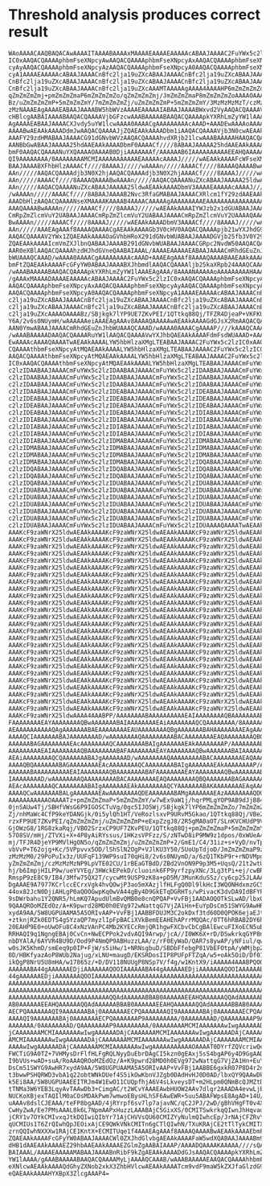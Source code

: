 # Threshold analysis produces correct result

    WAoAAAACAAQBAQACAwAAAAITAAAABAAAAxMAAAAEAAAAEAAAAAcABAAJAAAAC2FuYWx5c2lz
    IC0xAAQACQAAAAphbmFseXNpcyAwAAQACQAAAAphbmFseXNpcyAxAAQACQAAAAphbmFseXNp
    cyAyAAQACQAAAAphbmFseXNpcyAzAAQACQAAAAphbmFseXNpcyA0AAQACQAAAAphbmFseXNp
    cyA1AAAAEAAAAAcABAAJAAAACnBfc2lja19uZXcABAAJAAAACnBfc2lja19uZXcABAAJAAAA
    CnBfc2lja19uZXcABAAJAAAACnBfc2lja19uZXcABAAJAAAACnBfc2lja19uZXcABAAJAAAA
    CnBfc2lja19uZXcABAAJAAAACnBfc2lja19uZXcAAAMTAAAAAgAAAA4AAAAHP6mZmZmZmZo/
    qZmZmZmZmj+pmZmZmZmaP6mZmZmZmZo/qZmZmZmZmj/JmZmZmZmaP8mZmZmZmZoAAAAOAAAA
    Bz/uZmZmZmZmP+5mZmZmZmY/7mZmZmZmZj/uZmZmZmZmP+5mZmZmZmY/3MzMzMzMzT/czMzM
    zMzNAAAEAgAAAAEABAAJAAAABW5hbWVzAAAAEAAAAAIABAAJAAAABWxvd2VyAAQACQAAAAV1
    cHBlcgAABAIAAAABAAQACQAAAAVjbGFzcwAAABAAAAABAAQACQAAAApkYXRhLmZyYW1lAAAE
    AgAAAAEABAAJAAAACXJvdy5uYW1lcwAAAA0AAAACgAAAAAAAAAcAAAD+AAADEwAAAAoAAAAQ
    AAAABwAEAAkAAAADdmJwAAQACQAAAAJjZQAEAAkAAAADbm1iAAQACQAAAAVjb3N0cwAEAAkA
    AAAFY29zdHMABAAJAAAACG91dGNvbWVzAAQACQAAAAhvdXRjb21lcwAAABAAAAAHAAQACQAA
    AANBbGwABAAJAAAAA25hdAAEAAkAAAADbmF0AAAACf////8ABAAJAAAAA25hdAAEAAkAAAAD
    bmF0AAQACQAAAANuYXQAAAAOAAAAB0DjiAAAAAAAf/AAAAAAB6IAAAAAAAAAAEEAHQAAAAAA
    QI9AAAAAAAA/0AAAAAAAAMCMIAAAAAAAAAAAEAAAAAcAAAAJ/////wAEAAkAAAAFcWFseXMA
    BAAJAAAABXFhbHlzAAAACf////8AAAAJ/////wAAAAn/////AAAACf////8AAAAQAAAABwAA
    AAn/////AAQACQAAAAdjb3N0X2hjAAQACQAAAAdjb3N0X2hjAAAACf////8AAAAJ/////wAA
    AAn/////AAAACf////8AAAAQAAAABwAAAAn/////AAQACQAAAANuZXcABAAJAAAAA25ldwAA
    AAn/////AAQACQAAAANuZXcABAAJAAAAA25ldwAEAAkAAAADbmV3AAAAEAAAAAcAAAAJ////
    /wAAAAn/////AAAACf////8ABAAJAAAAB2Nvc3RfaGMABAAJAAAACXRlcm1fY29zdAAEAAkA
    AAADbHlzAAQACQAAAANseXMAAAAKAAAAB4AAAACAAAAAgAAAAAAAAAEAAAAAAAAAAAAAAAAA
    AAAQAAAABwAAAAn/////AAAACf////8AAAAJ/////wAEAAkAAAAIYWJzb2x1dGUABAAJAAAA
    CmRpZmZlcmVuY2UABAAJAAAACmRpZmZlcmVuY2UABAAJAAAACmRpZmZlcmVuY2UAAAAQAAAA
    BwAAAAn/////AAAACf////8AAAAJ/////wAEAAkAAAADbmV3AAAACf////8AAAAJ/////wAA
    AAn/////AAAEAgAAAf8AAAAQAAAACgAEAAkAAAAGb3V0cHV0AAQACQAAAApjb21wYXJhdG9y
    AAQACQAAAAV2YWx1ZQAEAAkAAAAOaGVhbHRoX291dGNvbWUABAAJAAAADGVjb25fb3V0Y29t
    ZQAEAAkAAAAIcmVmZXJlbnQABAAJAAAAB291dGNvbWUABAAJAAAACGRpc2NvdW50AAQACQAA
    AAR0eXBlAAQACQAAAAhzdHJhdGVneQAABAIAAAL/AAAAEAAAAAEABAAJAAAACmRhdGEuZnJh
    bWUAAAQCAAAD/wAAAA0AAAACgAAAAAAAAAcAAAD+AAAEAgAAAf8AAAAQAAAABAAEAAkAAAAE
    bmFtZQAEAAkAAAAFcGFyYW0ABAAJAAAABXJhbmdlAAQACQAAAAljb25kaXRpb24AAAQCAAAC
    /wAAABAAAAABAAQACQAAAApkYXRhLmZyYW1lAAAEAgAAA/8AAAANAAAAAoAAAAAAAAAHAAAA
    /gAAAxMAAAADAAAAEAAAAAcABAAJAAAAC2FuYWx5c2lzIC0xAAQACQAAAAphbmFseXNpcyAw
    AAQACQAAAAphbmFseXNpcyAxAAQACQAAAAphbmFseXNpcyAyAAQACQAAAAphbmFseXNpcyAz
    AAQACQAAAAphbmFseXNpcyA0AAQACQAAAAphbmFseXNpcyA1AAAAEAAAAAcABAAJAAAACnBf
    c2lja19uZXcABAAJAAAACnBfc2lja19uZXcABAAJAAAACnBfc2lja19uZXcABAAJAAAACnBf
    c2lja19uZXcABAAJAAAACnBfc2lja19uZXcABAAJAAAACnBfc2lja19uZXcABAAJAAAACnBf
    c2lja19uZXcAAAAOAAAABz/SBjkgk7lYP9UE7ZKvPEI/1QTtkq88Qj/TFZR4DjeaP+VKFKU3
    Y6A/2v6s0NUymH/wAAAAAAeiAAAEAgAAAv8AAAAQAAAAAwAEAAkAAAAGdGJsX2RmAAQACQAA
    AAN0YmwABAAJAAAACmRhdGEuZnJhbWUAAAQCAAAD/wAAAA0AAAACgAAAAP////kAAAQCAAAB
    /wAAABAAAAADAAQACQAAAARuYW1lAAQACQAAAAVwYXJhbQAEAAkAAAAFdmFsdWUAAAD+AAAD
    EwAAAAcAAAAQAAAATwAEAAkAAAALYW5hbHlzaXMgLTEABAAJAAAAC2FuYWx5c2lzIC0xAAQA
    CQAAAAthbmFseXNpcyAtMQAEAAkAAAALYW5hbHlzaXMgLTEABAAJAAAAC2FuYWx5c2lzIC0x
    AAQACQAAAAthbmFseXNpcyAtMQAEAAkAAAALYW5hbHlzaXMgLTEABAAJAAAAC2FuYWx5c2lz
    IC0xAAQACQAAAAthbmFseXNpcyAtMQAEAAkAAAALYW5hbHlzaXMgLTEABAAJAAAACmFuYWx5
    c2lzIDAABAAJAAAACmFuYWx5c2lzIDAABAAJAAAACmFuYWx5c2lzIDAABAAJAAAACmFuYWx5
    c2lzIDAABAAJAAAACmFuYWx5c2lzIDAABAAJAAAACmFuYWx5c2lzIDAABAAJAAAACmFuYWx5
    c2lzIDAABAAJAAAACmFuYWx5c2lzIDAABAAJAAAACmFuYWx5c2lzIDAABAAJAAAACmFuYWx5
    c2lzIDAABAAJAAAACmFuYWx5c2lzIDEABAAJAAAACmFuYWx5c2lzIDEABAAJAAAACmFuYWx5
    c2lzIDEABAAJAAAACmFuYWx5c2lzIDEABAAJAAAACmFuYWx5c2lzIDEABAAJAAAACmFuYWx5
    c2lzIDEABAAJAAAACmFuYWx5c2lzIDEABAAJAAAACmFuYWx5c2lzIDEABAAJAAAACmFuYWx5
    c2lzIDEABAAJAAAACmFuYWx5c2lzIDEABAAJAAAACmFuYWx5c2lzIDIABAAJAAAACmFuYWx5
    c2lzIDIABAAJAAAACmFuYWx5c2lzIDIABAAJAAAACmFuYWx5c2lzIDIABAAJAAAACmFuYWx5
    c2lzIDIABAAJAAAACmFuYWx5c2lzIDIABAAJAAAACmFuYWx5c2lzIDIABAAJAAAACmFuYWx5
    c2lzIDIABAAJAAAACmFuYWx5c2lzIDIABAAJAAAACmFuYWx5c2lzIDIABAAJAAAACmFuYWx5
    c2lzIDIABAAJAAAACmFuYWx5c2lzIDMABAAJAAAACmFuYWx5c2lzIDMABAAJAAAACmFuYWx5
    c2lzIDMABAAJAAAACmFuYWx5c2lzIDMABAAJAAAACmFuYWx5c2lzIDMABAAJAAAACmFuYWx5
    c2lzIDMABAAJAAAACmFuYWx5c2lzIDMABAAJAAAACmFuYWx5c2lzIDMABAAJAAAACmFuYWx5
    c2lzIDMABAAJAAAACmFuYWx5c2lzIDMABAAJAAAACmFuYWx5c2lzIDQABAAJAAAACmFuYWx5
    c2lzIDQABAAJAAAACmFuYWx5c2lzIDQABAAJAAAACmFuYWx5c2lzIDQABAAJAAAACmFuYWx5
    c2lzIDQABAAJAAAACmFuYWx5c2lzIDQABAAJAAAACmFuYWx5c2lzIDQABAAJAAAACmFuYWx5
    c2lzIDQABAAJAAAACmFuYWx5c2lzIDUABAAJAAAACmFuYWx5c2lzIDUABAAJAAAACmFuYWx5
    c2lzIDUABAAJAAAACmFuYWx5c2lzIDUABAAJAAAACmFuYWx5c2lzIDUABAAJAAAACmFuYWx5
    c2lzIDUABAAJAAAACmFuYWx5c2lzIDUABAAJAAAACmFuYWx5c2lzIDUABAAJAAAACmFuYWx5
    c2lzIDUABAAJAAAACmFuYWx5c2lzIDUABAAJAAAACmFuYWx5c2lzIDUABAAJAAAACmFuYWx5
    c2lzIDUABAAJAAAACmFuYWx5c2lzIDUABAAJAAAACmFuYWx5c2lzIDUABAAJAAAACmFuYWx5
    c2lzIDUABAAJAAAACmFuYWx5c2lzIDUABAAJAAAACmFuYWx5c2lzIDUABAAJAAAACmFuYWx5
    c2lzIDUABAAJAAAACmFuYWx5c2lzIDUABAAJAAAACmFuYWx5c2lzIDUAAAAQAAAATwAEAAkA
    AAAKcF9zaWNrX25ldwAEAAkAAAAKcF9zaWNrX25ldwAEAAkAAAAKcF9zaWNrX25ldwAEAAkA
    AAAKcF9zaWNrX25ldwAEAAkAAAAKcF9zaWNrX25ldwAEAAkAAAAKcF9zaWNrX25ldwAEAAkA
    AAAKcF9zaWNrX25ldwAEAAkAAAAKcF9zaWNrX25ldwAEAAkAAAAKcF9zaWNrX25ldwAEAAkA
    AAAKcF9zaWNrX25ldwAEAAkAAAAKcF9zaWNrX25ldwAEAAkAAAAKcF9zaWNrX25ldwAEAAkA
    AAAKcF9zaWNrX25ldwAEAAkAAAAKcF9zaWNrX25ldwAEAAkAAAAKcF9zaWNrX25ldwAEAAkA
    AAAKcF9zaWNrX25ldwAEAAkAAAAKcF9zaWNrX25ldwAEAAkAAAAKcF9zaWNrX25ldwAEAAkA
    AAAKcF9zaWNrX25ldwAEAAkAAAAKcF9zaWNrX25ldwAEAAkAAAAKcF9zaWNrX25ldwAEAAkA
    AAAKcF9zaWNrX25ldwAEAAkAAAAKcF9zaWNrX25ldwAEAAkAAAAKcF9zaWNrX25ldwAEAAkA
    AAAKcF9zaWNrX25ldwAEAAkAAAAKcF9zaWNrX25ldwAEAAkAAAAKcF9zaWNrX25ldwAEAAkA
    AAAKcF9zaWNrX25ldwAEAAkAAAAKcF9zaWNrX25ldwAEAAkAAAAKcF9zaWNrX25ldwAEAAkA
    AAAKcF9zaWNrX25ldwAEAAkAAAAKcF9zaWNrX25ldwAEAAkAAAAKcF9zaWNrX25ldwAEAAkA
    AAAKcF9zaWNrX25ldwAEAAkAAAAKcF9zaWNrX25ldwAEAAkAAAAKcF9zaWNrX25ldwAEAAkA
    AAAKcF9zaWNrX25ldwAEAAkAAAAKcF9zaWNrX25ldwAEAAkAAAAKcF9zaWNrX25ldwAEAAkA
    AAAKcF9zaWNrX25ldwAEAAkAAAAKcF9zaWNrX25ldwAEAAkAAAAKcF9zaWNrX25ldwAEAAkA
    AAAKcF9zaWNrX25ldwAEAAkAAAAKcF9zaWNrX25ldwAEAAkAAAAKcF9zaWNrX25ldwAEAAkA
    AAAKcF9zaWNrX25ldwAEAAkAAAAKcF9zaWNrX25ldwAEAAkAAAAKcF9zaWNrX25ldwAEAAkA
    AAAKcF9zaWNrX25ldwAEAAkAAAAKcF9zaWNrX25ldwAEAAkAAAAKcF9zaWNrX25ldwAEAAkA
    AAAKcF9zaWNrX25ldwAEAAkAAAAKcF9zaWNrX25ldwAEAAkAAAAKcF9zaWNrX25ldwAEAAkA
    AAAKcF9zaWNrX25ldwAEAAkAAAAKcF9zaWNrX25ldwAEAAkAAAAKcF9zaWNrX25ldwAEAAkA
    AAAKcF9zaWNrX25ldwAEAAkAAAAKcF9zaWNrX25ldwAEAAkAAAAKcF9zaWNrX25ldwAEAAkA
    AAAKcF9zaWNrX25ldwAEAAkAAAAKcF9zaWNrX25ldwAEAAkAAAAKcF9zaWNrX25ldwAEAAkA
    AAAKcF9zaWNrX25ldwAEAAkAAAAKcF9zaWNrX25ldwAEAAkAAAAKcF9zaWNrX25ldwAEAAkA
    AAAKcF9zaWNrX25ldwAEAAkAAAAKcF9zaWNrX25ldwAEAAkAAAAKcF9zaWNrX25ldwAEAAkA
    AAAKcF9zaWNrX25ldwAEAAkAAAAKcF9zaWNrX25ldwAEAAkAAAAKcF9zaWNrX25ldwAEAAkA
    AAAKcF9zaWNrX25ldwAEAAkAAAAKcF9zaWNrX25ldwAEAAkAAAAKcF9zaWNrX25ldwAEAAkA
    AAAKcF9zaWNrX25ldwAEAAkAAAAKcF9zaWNrX25ldwAEAAkAAAAKcF9zaWNrX25ldwAEAAkA
    AAAKcF9zaWNrX25ldwAAAA4AAABPP/AAAAAAAABAAAAAAAAAAEAIAAAAAAAAQBAAAAAAAABA
    FAAAAAAAAEAYAAAAAAAAQBwAAAAAAABAIAAAAAAAAEAiAAAAAAAAQCQAAAAAAAA/8AAAAAAA
    AEAAAAAAAAAAQAgAAAAAAABAEAAAAAAAAEAUAAAAAAAAQBgAAAAAAABAHAAAAAAAAEAgAAAA
    AAAAQCIAAAAAAABAJAAAAAAAAD/wAAAAAAAAQAAAAAAAAABACAAAAAAAAEAQAAAAAAAAQBQA
    AAAAAABAGAAAAAAAAEAcAAAAAAAAQCAAAAAAAABAIgAAAAAAAEAkAAAAAAAAP/AAAAAAAABA
    AAAAAAAAAEAIAAAAAAAAQBAAAAAAAABAFAAAAAAAAEAYAAAAAAAAQBwAAAAAAABAIAAAAAAA
    AEAiAAAAAAAAQCQAAAAAAABAJgAAAAAAAD/wAAAAAAAAQAAAAAAAAABACAAAAAAAAEAQAAAA
    AAAAQBQAAAAAAABAGAAAAAAAAEAcAAAAAAAAQCAAAAAAAABAIgAAAAAAAEAkAAAAAAAAP/AA
    AAAAAABAAAAAAAAAAEAIAAAAAAAAQBAAAAAAAABAFAAAAAAAAEAYAAAAAAAAQBwAAAAAAABA
    IAAAAAAAAD/wAAAAAAAAQAAAAAAAAABACAAAAAAAAEAQAAAAAAAAQBQAAAAAAABAGAAAAAAA
    AEAcAAAAAAAAQCAAAAAAAABAIgAAAAAAAEAkAAAAAAAAQCYAAAAAAABAKAAAAAAAAEAqAAAA
    AAAAQCwAAAAAAABALgAAAAAAAEAwAAAAAAAAQDEAAAAAAABAMgAAAAAAAEAzAAAAAAAAQDQA
    AAAAAAAAAAAOAAAATz+pmZmZmZmaP+5mZmZmZmY/w7wEx9aW1j/hqrPMLgYOP9AB9dJjB84/
    0jnSAUw4Tj/SBHfVWsG6P9IGOSCTuVg/0gc5IJO5Wj/SBjkgk7lYP6mZmZmZmZo/7mZmZmZm
    Zj/nhMaWc4CfP9keYDANGjk/0i5ylQh1HT/VeRozlsxvP9URvM5Gkao/1QTtkq88Qj/VBe2S
    rzxFP9UE7ZKvPEI/qZmZmZmZmj/uZmZmZmZmP+eExpZzgJ8/2R5gMA0aOT/SLnKVCHUdP9V5
    GjOWzG8/1RG8zkaRqj/VBO2SrzxCP9UF7ZKvPEU/1QTtkq88Qj+pmZmZmZmaP+5mZmZmZmY/
    57O8SV/mHj/ZTVXi+X+4P8yAiRYssus/1HKzsVPFzz/S/zNTwD8iP9MW9z1dpos/0xWUeA43
    mj/TFJR4DjeYP9MVlHgON5o/qZmZmZmZmj/uZmZmZmZmP+2/GmE1/C4/31iz+s+VyD/nvTpW
    vbVvP+T62ojg+Kc/5VPpvvx5OD/lShSlN2OgP+VJlKU3Y50/5UoUpTdjoD/JmZmZmZmaP9zM
    zMzMzM0/29PoPuIx3z/UUFqF139WP9suI70qHi8/2v6s0NUymD/a/6zQ1TKbP9r+rNDVMpg/
    yZmZmZmZmj/czMzMzMzNP9LpVTE02CU/1rBEaGTBdD/ZBd2VnON9P9p3M5+UqsQ/21t2wtUF
    hj/b6ImpjHILP9w/ueYVYEg/3HWckEPekD/cluoink6FP9yrfzpyXNc/3Lg3tPi+ej/cwBRS
    RmspP9zE8C9/IB4/3Mfw75QX2T/cycwMt9USP9zK8a+pD5M/3MunKduSSz/cy6cp25JLAAAA
    DgAAAE9A7977KCrlccECrxVgk4hvQOwjP3ao5mXAzjlfHLFgQ0Dl9lkHcI3WQONHdxmzGC5A
    44ox82JcN0DjiAHLgP0aQOOGwpKq0wVA44gBy4D9GkETqDGRHTs/wPivacK3dvDA9IdBFYPe
    9sDWrbahu1Y2QNR5/hLmKQ7ApudUlmBvQMB0e8cnQPQAP+VvFBj1AADAOQOTkSLwAD/lbxQY
    9QAAQROoMZEdOz/A+K9pwrd28MD0h0EVg972wNattqG7VjZA1Hn+EuYpDsCm51SWYG9AwHR7
    xydA9AA/5W8UGPUAAMA5A5ORIvAAP+VvFBj1AABBFDUJM3C2okDxf3td60D0QPOK6ejaEJtA
    +ztknjRZk0EDTS4gSYzaQP7myzlIpFpBACiXVkBemEEAHEhAPrrMQQAc/0TT6hRBAB2DY6hy
    20EAHP9E0+oUwOFu8C4xNzVAnPC4Mb2KYECcRmjQR1hgwFXCbvCbCgBAlEwcuFIXoECN5uBG
    RRHAQI9q1NgngEBAj0CvCn+NwECPPok2vdvAQI9Arwp/jcA//I0WK6X+rD/DSwkrkqGYP8n0
    nbDYAlA/6AYVR4BU9D/Ood9P4NmQP9ABHuzzLAA/z/rF0EyWaD/QAR7s8ywAP/yNFiul/qw/
    w0sJK5KhmD/smEeq9p0IP+FjW/s5iHw/1+NRNsgbuD/SBDbFfebgP81VbEFOtpA/yWMjbpZh
    0D/HBKfyazAoP8WUb2Najug/xLNU+maugD/EKSRDosIIP8PUFpFTZqA/w5+oAk5OiD/Df017
    ikQgP8NrU5U8mHA/w17865z/+D/DV118NUUgP8NSp7V/f4g/w1KntX9/iAAAAA4AAABPQOOI
    AAAAAABA44gAAAAAAEDjiAAAAAAAQOOIAAAAAABA44gAAAAAAEDjiAAAAAAAQOOIAAAAAABA
    44gAAAAAAEDjiAAAAAAAQOOIAAAAAAAAAAAAAAAAAAAAAAAAAAAAAAAAAAAAAAAAAAAAAAAA
    AAAAAAAAAAAAAAAAAAAAAAAAAAAAAAAAAAAAAAAAAAAAAAAAAAAAAAAAAAAAAAAAAAAAAAAA
    AAAAAAAAAAAAAAAAAAAAAAAAAAAAAAAAAAAAAAAAAAAAAAAAAAAAAAAAAAAAAAAAAAAAAAAA
    AAAAAAAAAAAAAAAAAAAAAAAAAAAAQQAdAAAAAABBAB0AAAAAAEEAHQAAAAAAQQAdAAAAAABB
    AB0AAAAAAEEAHQAAAAAAQQAdAAAAAABBAB0AAAAAAEEAHQAAAAAAQQAdAAAAAABBAB0AAAAA
    AECPQAAAAAAAQI9AAAAAAABAj0AAAAAAAECPQAAAAAAAQI9AAAAAAABAj0AAAAAAAECPQAAA
    AAAAQI9AAAAAAABAj0AAAAAAAECPQAAAAAAAP9AAAAAAAAA/0AAAAAAAAD/QAAAAAAAAP9AA
    AAAAAAA/0AAAAAAAAD/QAAAAAAAAP9AAAAAAAAA/0AAAAAAAAMCMIAAAAAAAwIwgAAAAAADA
    jCAAAAAAAMCMIAAAAAAAwIwgAAAAAADAjCAAAAAAAMCMIAAAAAAAwIwgAAAAAADAjCAAAAAA
    AMCMIAAAAAAAwIwgAAAAAADAjCAAAAAAAMCMIAAAAAAAwIwgAAAAAADAjCAAAAAAAMCMIAAA
    AAAAwIwgAAAAAADAjCAAAAAAAMCMIAAAAAAAwIwgAAAAAAAAAAAOAAAAT0DYrfZQVcriwQeR
    FWCTiG9A0TZ+7VHMysDrFlfHLFgRQLNyyDuEbrDAgCI5kzn0gEAxj5sS4bgAP6y4D9GgAADA
    I9bVUs+wAD+suA/RoAAAQROoMZEdOz/A+K9pwrd28MD0h0EVg972wNattqG7VjZA1Hn+EuYp
    DsCm51SWYG9AwHR7xydA9AA/5W8UGPUAAMA5A5ORIvAAP+VvFBj1AABBE6gxkR07P8D4r2nC
    t3bwwPSHQRWD3vbA1q22obtWNkDUef4S5ikOwKbnVJZgb0DAdHvHJ0D0AD/lbxQY9QAAwDkD
    k5Ei8AA/5W8UGPUAAEEITRJm4W1EwO11CUQpfhjA6V4sLkveysDT+m2HLpm0QNmBcQJMZtDA
    tTNMa3W6YEB3LqyAvTAAwDb3+CimgAC/t2WCvYAAAEAwbHUOW2AAv7dlgr2AAADA4evwLjE3
    NUCKoXBjexTAQIlM0aCOsMDAkPwm7wmwoEBysHLhSF6AwEWR+5uu5ABAFWpsE8AgAD+14U/x
    uAAAv8dslCJEAAA/teFP8bgAAD/4jRYrpf6sv7lp7ajavNC/qC2JPJ/2wD/gBhVHgFT0v4Xi
    CwHyZwA/Ee7PMsAAAL8k6L7NpmAAPxHuzzLAAABAjC5GixXS/0CMITSwkrkqQIwnJhHqvadA
    jCRY1v7OYkCMIvxqJtkDQIwiQIbYr71AjCHVVsQU60CMIZYyNulmQIwhcEp/JrNAjCFZRvY1
    qUCMIUs1T6ZrQIwhQpJEOixAjCE9QWkVNkCMITn6gCTlQIwhN/TXuKRAjCE2tTlTykCMITXv
    zrnQQIwhNXXXw1RAjCE1KntX+ECMITUqe1f4AAAEAgAAAf8AAAAQAAAABwAEAAkAAAAEbmFt
    ZQAEAAkAAAAFcGFyYW0ABAAJAAAACWl0ZXJhdGlvbgAEAAkAAAAFaW5wdXQABAAJAAAABm91
    dHB1dAAEAAkAAAAEZ29hbAAEAAkAAAAEZGlmZgAABAIAAAP/AAAADQAAAAKAAAAA////sQAA
    BAIAAAL/AAAAEAAAAAMABAAJAAAABnRibF9kZgAEAAkAAAADdGJsAAQACQAAAApkYXRhLmZy
    YW1lAAAA/gAAABAAAAABAAQACQAAAAMyLjAAAAQCAAAB/wAAABAAAAAEAAQACQAAAAhhbmFs
    eXNlcwAEAAkAAAAQdGhyZXNob2xkX3ZhbHVlcwAEAAkAAAATcm9vdF9maW5kZXJfaGlzdG9y
    eQAEAAkAAAAHYXBpX3ZlcgAAAP4=

